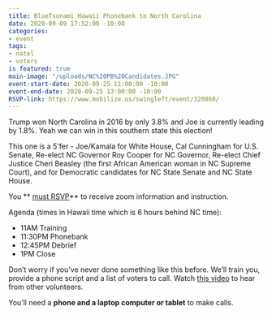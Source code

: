 ```yaml
---
title: BlueTsunami Hawaii Phonebank to North Carolina
date: 2020-09-09 17:52:00 -10:00
categories:
- event
tags:
- natel
- voters
is featured: true
main-image: "/uploads/NC%20PB%20Candidates.JPG"
event-start-date: 2020-09-25 11:00:00 -10:00
event-end-date: 2020-09-25 13:00:00 -10:00
RSVP-link: https://www.mobilize.us/swingleft/event/320868/
---
```


Trump won North Carolina in 2016 by only 3.8% and Joe is currently leading by 1.8%. Yeah we can win in this southern state this election!

This one is a 5'fer - Joe/Kamala for White House, Cal Cunningham for U.S. Senate, Re-elect NC Governor Roy Cooper for NC Governor, Re-elect Chief Justice Cheri Beasley (the first African American woman in NC Supreme Court), and for Democratic candidates for NC State Senate and NC State House.

You ** [must RSVP](https://www.mobilize.us/swingleft/event/320868/)** to receive zoom information and instruction.

Agenda (times in Hawaii time which is 6 hours behind NC time):
* 11AM Training
* 11:30PM Phonebank
* 12:45PM Debrief
* 1PM Close

Don’t worry if you’ve never done something like this before. We’ll train you, provide a phone script and a list of voters to call.  Watch [this video](https://www.youtube.com/watch?v=6J9vREXbXlM&feature=youtu.be) to hear from other volunteers.

You’ll need a **phone and a laptop computer or tablet** to make calls.